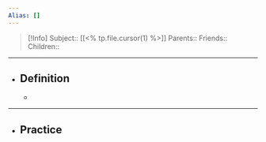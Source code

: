 ```yaml
---
Alias: []
---
```

> [!Info]
> Subject:: [[<% tp.file.cursor(1) %>]]
> Parents:: 
> Friends:: 
> Children:: 
---
- ## Definition
	- 
---
- ## Practice